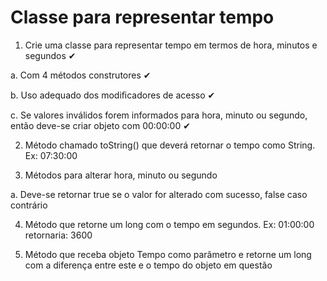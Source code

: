 # Classe para representar tempo

1. Crie uma classe para representar tempo em termos de hora, minutos e segundos ✔

a. Com 4 métodos construtores ✔

b. Uso adequado dos modiﬁcadores de acesso ✔

c. Se valores inválidos forem informados para hora, minuto ou segundo, então deve-se criar objeto com 00:00:00 ✔

2. Método chamado toString() que deverá retornar o tempo como  String. Ex: 07:30:00

3. Métodos para alterar hora, minuto ou segundo

a. Deve-se retornar true se o valor for alterado com sucesso, false caso contrário

4. Método que retorne um long com o tempo em segundos. Ex: 01:00:00 retornaria: 3600

5. Método que receba objeto Tempo como parâmetro e retorne um long com a diferença entre este e o tempo do objeto em questão
